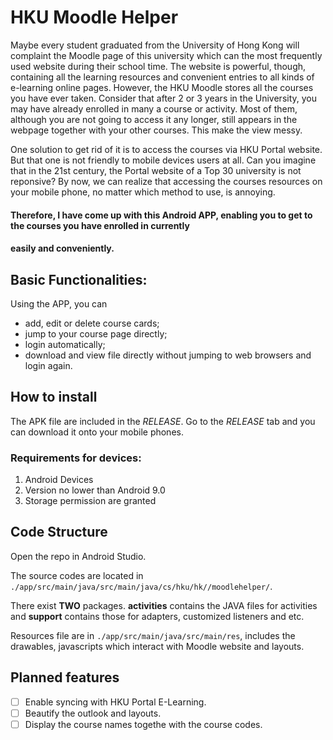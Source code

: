 # HKU Moodle Helper

Maybe every student graduated from the University of Hong Kong will complaint the Moodle page of this university
which can the most frequently used website during their school time. The website is powerful, though, containing 
all the learning resources and convenient entries to all kinds of e-learning online pages. However, the HKU Moodle
stores all the courses you have ever taken. Consider that after 2 or 3 years in the University, you may have already
enrolled in many a course or activity. Most of them, although you are not going to access it any longer, still appears
in the webpage together with your other courses. This make the view messy. 

One solution to get rid of it is to access the courses via HKU Portal website. But that one is not friendly to
mobile devices users at all. Can you imagine that in the 21st century, the Portal website of a Top 30 university
is not reponsive? By now, we can realize that accessing the courses resources on your mobile phone, no matter which
method to use, is annoying. 

#### Therefore, I have come up with this Android APP, enabling you to get to the courses you have enrolled in currently
#### easily and conveniently. 

## Basic Functionalities: 

Using the APP, you can 
 * add, edit or delete course cards;
 * jump to your course page directly; 
 * login automatically; 
 * download and view file directly without jumping to web browsers and login again.
 
## How to install

The APK file are included in the *RELEASE*. Go to the *RELEASE* tab and you can download it onto your mobile
phones. 

### Requirements for devices: 
1. Android Devices
1. Version no lower than Android 9.0
1. Storage permission are granted
 
## Code Structure

Open the repo in Android Studio. 

The source codes are located in `./app/src/main/java/src/main/java/cs/hku/hk//moodlehelper/`. 

There exist **TWO** packages. **activities**  contains the JAVA files for activities and 
**support** contains those for adapters, customized listeners and etc. 

Resources file are in `./app/src/main/java/src/main/res`, includes the drawables, javascripts which
interact with Moodle website and layouts. 

## Planned features
- [ ] Enable syncing with HKU Portal E-Learning. 
- [ ] Beautify the outlook and layouts. 
- [ ] Display the course names togethe with the course codes. 
